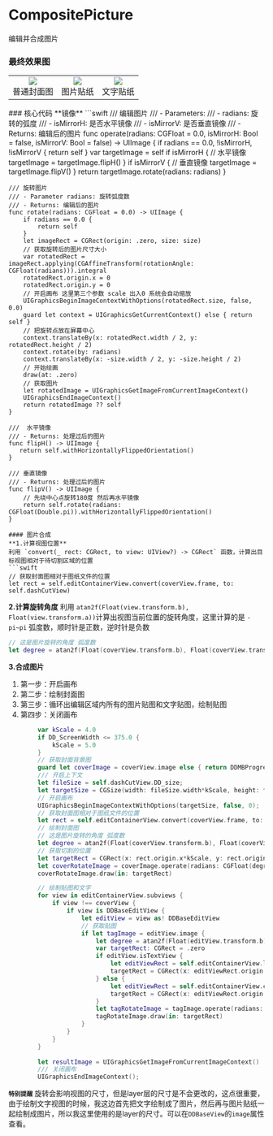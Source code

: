 # CompositePicture
编辑并合成图片
### 最终效果图
<table>
    <tr>
        <td ><center><img src="https://img-blog.csdnimg.cn/5f940f3c4f974bfc988d698097eb7724.gif#pic_center"><br/>普通封面图</center></td>
        <td ><center><img src="https://img-blog.csdnimg.cn/a4466e643d1e4e9b9838865d46b409d1.gif#pic_center"><br/>图片贴纸</center></td>
        <td ><center><img src="https://img-blog.csdnimg.cn/96d00f1d35da4487b11bf7798c8ebc49.gif#pic_center"><br/>文字贴纸</center></td>
    </tr>
</table>
### 核心代码
**镜像**
```swift
	/// 编辑图片
    /// - Parameters:
    ///   - radians: 旋转的弧度
    ///   - isMirrorH: 是否水平镜像
    ///   - isMirrorV: 是否垂直镜像
    /// - Returns: 编辑后的图片
    func operate(radians: CGFloat = 0.0, isMirrorH: Bool = false, isMirrorV: Bool = false) -> UIImage {
        if radians == 0.0, !isMirrorH, !isMirrorV {
            return self
        }
        var targetImage = self
        if isMirrorH {
            // 水平镜像
            targetImage = targetImage.flipH()
        }
        if isMirrorV {
            // 垂直镜像
            targetImage = targetImage.flipV()
        }
        return targetImage.rotate(radians: radians)
    }
    
    /// 旋转图片
    /// - Parameter radians: 旋转弧度数
    /// - Returns: 编辑后的图片
    func rotate(radians: CGFloat = 0.0) -> UIImage {
        if radians == 0.0 {
            return self
        }
        let imageRect = CGRect(origin: .zero, size: size)
        // 获取旋转后的图片尺寸大小
        var rotatedRect = imageRect.applying(CGAffineTransform(rotationAngle: CGFloat(radians))).integral
        rotatedRect.origin.x = 0
        rotatedRect.origin.y = 0
        // 开启画布 这里第三个参数 scale 出入0 系统会自动缩放
        UIGraphicsBeginImageContextWithOptions(rotatedRect.size, false, 0.0)
        guard let context = UIGraphicsGetCurrentContext() else { return self }
        // 把旋转点放在屏幕中心
        context.translateBy(x: rotatedRect.width / 2, y: rotatedRect.height / 2)
        context.rotate(by: radians)
        context.translateBy(x: -size.width / 2, y: -size.height / 2)
        // 开始绘画
        draw(at: .zero)
        // 获取图片
        let rotatedImage = UIGraphicsGetImageFromCurrentImageContext()
        UIGraphicsEndImageContext()
        return rotatedImage ?? self
    }
    
    ///  水平镜像
    /// - Returns: 处理过后的图片
    func flipH() -> UIImage {
       return self.withHorizontallyFlippedOrientation()
    }
    
    /// 垂直镜像
    /// - Returns: 处理过后的图片
    func flipV() -> UIImage {
        // 先绕中心点旋转180度 然后再水平镜像
        return self.rotate(radians: CGFloat(Double.pi)).withHorizontallyFlippedOrientation()
    }
```
#### 图片合成
**1.计算视图位置**
利用 `convert(_ rect: CGRect, to view: UIView?) -> CGRect` 函数，计算出目标视图相对于待切割区域的位置
```swift
// 获取封面图相对于图纸文件的位置
let rect = self.editContainerView.convert(coverView.frame, to: self.dashCutView)
```
**2.计算旋转角度**
利用 `atan2f(Float(view.transform.b), Float(view.transform.a))`计算出视图当前位置的旋转角度，这里计算的是 `-pi~pi` 弧度数，顺时针是正数，逆时针是负数
```swift
// 这是图片旋转的角度 弧度数 
let degree = atan2f(Float(coverView.transform.b), Float(coverView.transform.a))
```
**3.合成图片**

 1. 第一步：开启画布
 2. 第二步：绘制封面图
 3. 第三步：循环出编辑区域内所有的图片贴图和文字贴图，绘制贴图
 4. 第四步：关闭画布

```swift
		var kScale = 4.0
        if DD_ScreenWidth <= 375.0 {
            kScale = 5.0
        }
        // 获取封面背景图
        guard let coverImage = coverView.image else { return DDMBProgressHUD.showTipMessage("未获取到图片信息") }
        /// 开启上下文
        let fileSize = self.dashCutView.DD_size;
        let targetSize = CGSize(width: fileSize.width*kScale, height: fileSize.height*kScale);
        // 开启画布
        UIGraphicsBeginImageContextWithOptions(targetSize, false, 0);
        // 获取封面图相对于图纸文件的位置
        let rect = self.editContainerView.convert(coverView.frame, to: self.dashCutView)
        // 绘制封面图
        // 这是图片旋转的角度 弧度数
        let degree = atan2f(Float(coverView.transform.b), Float(coverView.transform.a))
        // 获取切割的位置
        let targetRect = CGRect(x: rect.origin.x*kScale, y: rect.origin.y*kScale, width: rect.size.width*kScale, height: rect.size.height*kScale)
        let coverRotateImage = coverImage.operate(radians: CGFloat(degree), isMirrorH: coverView.isMirrorH, isMirrorV: coverView.isMirrorV)
        coverRotateImage.draw(in: targetRect)

		// 绘制贴图和文字
        for view in editContainerView.subviews {
            if view !== coverView {
                if view is DDBaseEditView {
                    let editView = view as! DDBaseEditView
                    // 获取贴图
                    if let tagImage = editView.image {
                        let degree = atan2f(Float(editView.transform.b), Float(editView.transform.a))
                        var targetRect: CGRect = .zero
                        if editView.isTextView {
                            let editViewRect = self.editContainerView.layer.convert(editView.layer.frame, to: self.dashCutView.layer)
                            targetRect = CGRect(x: editViewRect.origin.x*kScale, y: editViewRect.origin.y*kScale, width: editViewRect.size.width*kScale, height: editViewRect.size.height*kScale)
                        } else {
                            let editViewRect = self.editContainerView.convert(editView.frame, to: self.dashCutView)
                            targetRect = CGRect(x: editViewRect.origin.x*kScale, y: editViewRect.origin.y*kScale, width: editViewRect.size.width*kScale, height: editViewRect.size.height*kScale)
                        }
                        let tagRotateImage = tagImage.operate(radians: CGFloat(degree), isMirrorH: editView.isMirrorH, isMirrorV: editView.isMirrorV)
                        tagRotateImage.draw(in: targetRect)
                    }
                }
            }
        }
        
        let resultImage = UIGraphicsGetImageFromCurrentImageContext()
        /// 关闭画布
        UIGraphicsEndImageContext();
```
**`特别提醒`**
旋转会影响视图的尺寸，但是layer层的尺寸是不会更改的，这点很重要，由于绘制文字视图的时候，我这边首先把文字绘制成了图片，然后再与图片贴纸一起绘制成图片，所以我这里使用的是layer的尺寸。可以在`DDBaseView`的`image`属性查看。
